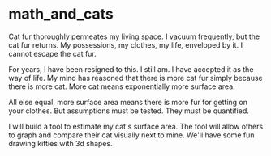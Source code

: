 # math_and_cats

Cat fur thoroughly permeates my living space. I vacuum frequently, but the cat fur returns. My possessions, my clothes, my life, enveloped by it. I cannot escape the cat fur.

For years, I have been resigned to this. I still am. I have accepted it as the way of life. My mind has reasoned that there is more cat fur simply because there is more cat. More cat means exponentially more surface area. 

All else equal, more surface area means there is more fur for getting on your clothes. But assumptions must be tested. They must be quantified.

I will build a tool to estimate my cat's surface area. The tool will allow others to graph and compare their cat visually next to mine. We'll have some fun drawing kitties with 3d shapes.
